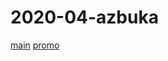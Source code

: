 # 2020-04-azbuka

<a href="https://lia5.github.io/2020-04-azbuka/myapp">main</a>
<a href="https://lia5.github.io/2020-04-azbuka/myapp/promo.html">promo</a>